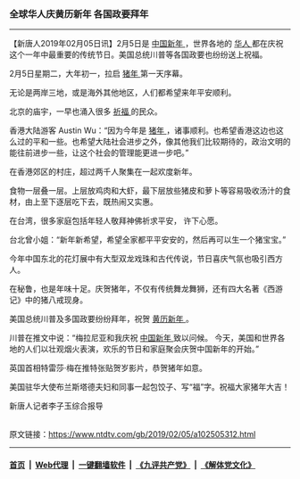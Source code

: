### 全球华人庆黄历新年 各国政要拜年
------------------------

<div class="post_content">
 <p>
  【新唐人2019年02月05日讯】2月5日是
  <a href="https://www.ntdtv.com/gb/中国新年.htm">
   中国新年
  </a>
  ，世界各地的
  <a href="https://www.ntdtv.com/gb/华人.htm">
   华人
  </a>
  都在庆祝这个一年中最重要的传统节日。美国总统川普等各国政要也纷纷送上祝福。
 </p>
 <p>
  2月5日星期二，大年初一，拉启
  <a href="https://www.ntdtv.com/gb/猪年.htm">
   猪年
  </a>
  第一天序幕。
 </p>
 <p>
  无论是两岸三地，或是海外其他地区，人们都希望来年平安顺利。
 </p>
 <p>
  北京的庙宇，一早也涌入很多
  <a href="https://www.ntdtv.com/gb/祈福.htm">
   祈福
  </a>
  的民众。
 </p>
 <p>
  香港大陆游客 Austin Wu：“因为今年是
  <a href="https://www.ntdtv.com/gb/猪年.htm">
   猪年
  </a>
  ，诸事顺利。也希望香港这边也这么过的平和一些。也希望大陆社会进步之外，像其他我们比较期待的，政治文明的能往前进步一些，让这个社会的管理能更进一步吧。”
 </p>
 <p>
  在香港郊区的村庄，超过两千人聚集在一起欢度新年。
 </p>
 <p>
  食物一层叠一层。上层放鸡肉和大虾，最下层放些猪皮和萝卜等容易吸收汤汁的食材，由上至下逐层吃下去，既热闹又实惠。
 </p>
 <p>
  在台湾，很多家庭包括年轻人敬拜神佛祈求平安， 许下心愿。
 </p>
 <p>
  台北曾小姐：“新年新希望，希望全家都平平安安的，然后再可以生一个猪宝宝。”
 </p>
 <p>
  今年中国东北的花灯展中有大型双龙戏珠和古代传说，节日喜庆气氛也吸引西方人。
 </p>
 <p>
  在秘鲁，也是年味十足。庆贺猪年，不仅有传统舞龙舞狮，还有四大名著《西游记》中的猪八戒现身。
 </p>
 <p>
  美国总统川普及多国政要纷纷拜年，祝贺
  <a href="https://www.ntdtv.com/gb/黄历新年.htm">
   黄历新年
  </a>
  。
 </p>
 <p>
  川普在推文中说：“梅拉尼亚和我庆祝
  <a href="https://www.ntdtv.com/gb/中国新年.htm">
   中国新年
  </a>
  致以问候。 今天，美国和世界各地的人们以壮观烟火表演，欢乐的节日和家庭聚会庆贺中国新年的开始。”
 </p>
 <p>
  英国首相特雷莎·梅在推特张贴贺岁影片，恭贺猪年如意。
 </p>
 <p>
  美国驻华大使布兰斯塔德夫妇和同事一起包饺子、写“福”字。祝福大家猪年大吉！
 </p>
 <p>
  新唐人记者李子玉综合报导
 </p>
 <div class="single_ad">
 </div>
</div>

<br/>原文链接：https://www.ntdtv.com/gb/2019/02/05/a102505312.html


------------------------
#### [首页](https://github.com/gfw-breaker/banned-news/blob/master/README.md) &nbsp;|&nbsp; [Web代理](https://github.com/labour-camp/helloworld) &nbsp;|&nbsp; [一键翻墙软件](https://github.com/gfw-breaker/nogfw/blob/master/README.md) &nbsp;|&nbsp; [《九评共产党》](https://github.com/gfw-breaker/9ping.md/blob/master/README.md#九评之一评共产党是什么) &nbsp;|&nbsp; [《解体党文化》](https://github.com/gfw-breaker/jtdwh.md/blob/master/README.md#绪论)

